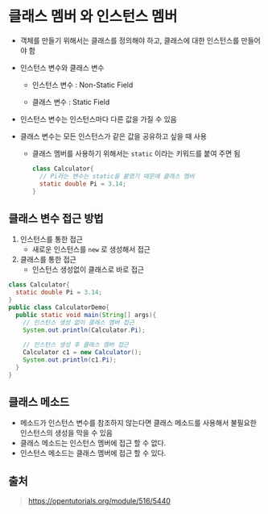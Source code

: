 # 클래스 멤버 와 인스턴스 멤버

- 객체를 만들기 위해서는 클래스를 정의해야 하고, 클래스에 대한 인스턴스를 만들어야 함

- 인스턴스 변수와 클래스 변수

  - 인스턴스 변수 : Non-Static Field

  - 클래스 변수 : Static Field

- 인스턴스 변수는 인스턴스마다 다른 값을 가질 수 있음

- 클래스 변수는 모든 인스턴스가 같은 값을 공유하고 싶을 때 사용

  - 클래스 멤버를 사용하기 위해서는 `static`  이라는 키워드를 붙여 주면 됨

    ```java
    class Calculator{
      // Pi라는 변수는 static을 붙였기 때문에 클래스 멤버
      static double Pi = 3.14;
    }
    ```



## 클래스 변수 접근 방법

1. 인스턴스를 통한 접근
   - 새로운 인스턴스를 `new` 로 생성해서 접근
2. 클래스를 통한 접근
   - 인스턴스 생성없이 클래스로 바로 접근

```java
class Calculator{
  static double Pi = 3.14;
}
public class CalculatorDemo{
  public static void main(String[] args){
    // 인스턴스 생성 없이 클래스 멤버 접근
    System.out.println(Calculator.Pi);
    
    // 인스턴스 생성 후 클래스 멤버 접근
    Calculator c1 = new Calculator();
    System.out.println(c1.Pi);
  }
}
```



## 클래스 메소드

- 메소드가 인스턴스 변수를 참조하지 않는다면 클래스 메소드를 사용해서 불필요한 인스턴스의 생성을 막을 수 있음
- 클래스 메소드는 인스턴스 멤버에 접근 할 수 없다.
- 인스턴스 메소드는 클래스 멤버에 접근 할 수 있다.



## 출처

> https://opentutorials.org/module/516/5440

